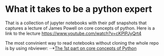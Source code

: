 # What it takes to be a python expert
That is a collection of jupyter notebooks with their pdf snapshots that captures a lecture of James Powell on core concepts of python. Here is a link to the lecture https://www.youtube.com/watch?v=cKPlPJyQrt4

The most convinient way to read notebooks without cloning the whole repo is by using nbviewer: 
⋅⋅*[The 1st part on core concepts of Python](https://nbviewer.jupyter.org/github/lepchenkov/What_it_Takes_to_be_a_Python_Expert/blob/master/Protocol_View_of_Python_and_Metaclasses.ipynb)
